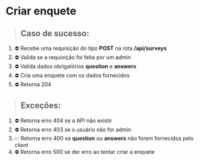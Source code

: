 # Criar enquete

> ## Caso de sucesso:

1. ⛔️ Recebe uma requisição do tipo **POST** na rota **/api/surveys**
2. ⛔️ Valida se a requisição foi feita por um admin
3. ⛔️ Valida dados obrigatórios **question** e **answers**
4. ⛔️ Cria uma enquete com os dados fornecidos
5. ⛔️ Retorna 204

> ## Exceções:

1. ⛔️ Retorna erro 404 se a API não existir
2. ⛔️ Retorna erro 403 se o usuário não for admin
3. ✅ Retorna erro 400 se **question** ou **answers** não forem fornecidos pelo client
4. ⛔️ Retorna erro 500 se der erro ao tentar criar a enquete
